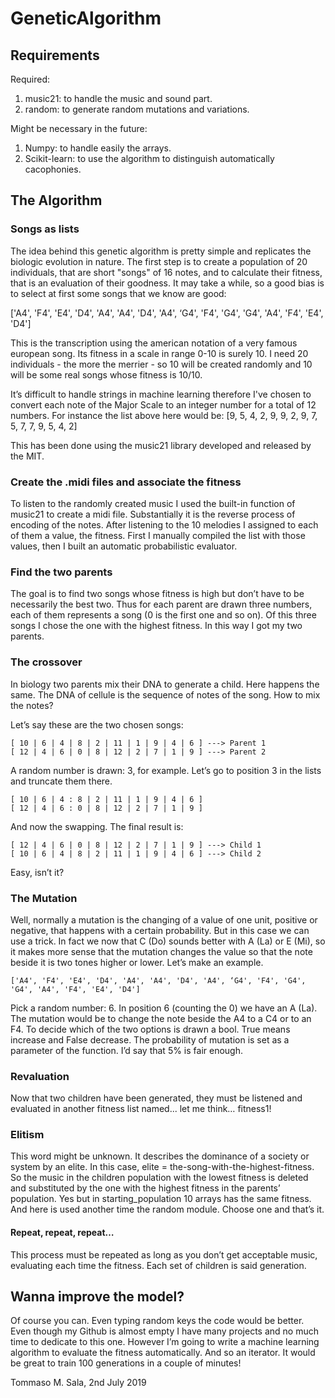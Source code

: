 # GeneticAlgorithm
## Requirements
Required:
1. music21:  to handle the music and sound part.
2. random: to generate random mutations and variations.

Might be necessary in the future:
1. Numpy: to handle easily the arrays.
2. Scikit-learn: to use the algorithm to distinguish automatically cacophonies.

## The Algorithm
### Songs as lists
The idea behind this genetic algorithm is pretty simple and replicates the biologic evolution in nature.
The first step is to create a population of 20 individuals, that are short "songs" of 16 notes, and to calculate their fitness, that is an evaluation of their goodness. It may take a while, so a good bias is to select at first some songs that we know are good:

['A4', 'F4', 'E4', 'D4', 'A4', 'A4', 'D4', 'A4', ‘G4', 'F4', 'G4', 'G4', 'A4', 'F4', 'E4', 'D4']

This is the transcription using the american notation of a very famous european song. Its fitness in a scale in range 0-10 is surely 10. I need 20 individuals - the more the merrier - so 10 will be created randomly and 10 will be some real songs whose fitness is 10/10.

It’s difficult to handle strings in machine learning therefore I've chosen to convert each note of the Major Scale to an integer number for a total of 12 numbers. For instance the list above here would be:
[9, 5, 4, 2, 9, 9, 2, 9, 7, 5, 7, 7, 9, 5, 4, 2]

This has been done using the music21 library developed and released by the MIT.

### Create the .midi files and associate the fitness
To listen to the randomly created music I used the built-in function of music21 to create a midi file. Substantially it is the reverse process of encoding of the notes. After listening to the 10 melodies I assigned to each of them a value, the fitness. First I manually compiled the list with those values, then I built an automatic probabilistic evaluator.

### Find the two parents
The goal is to find two songs whose fitness is high but don’t have to be necessarily the best two. Thus for each parent are drawn three numbers, each of them represents a song (0 is the first one and so on). Of this three songs I chose the one with the highest fitness. In this way I got my two parents.

### The crossover
In biology two parents mix their DNA to generate a child. Here happens the same. The DNA of cellule is the sequence of notes of the song. How to mix the notes?

Let’s say these are the two chosen songs:

	[ 10 | 6 | 4 | 8 | 2 | 11 | 1 | 9 | 4 | 6 ] ---> Parent 1
	[ 12 | 4 | 6 | 0 | 8 | 12 | 2 | 7 | 1 | 9 ] ---> Parent 2

A random number is drawn: 3, for example. Let’s go to position 3 in the lists and truncate them there.

```
[ 10 | 6 | 4 : 8 | 2 | 11 | 1 | 9 | 4 | 6 ]
[ 12 | 4 | 6 : 0 | 8 | 12 | 2 | 7 | 1 | 9 ]
```


And now the swapping. The final result is:

	[ 12 | 4 | 6 | 0 | 8 | 12 | 2 | 7 | 1 | 9 ] ---> Child 1
	[ 10 | 6 | 4 | 8 | 2 | 11 | 1 | 9 | 4 | 6 ] ---> Child 2

Easy, isn’t it?

### The Mutation
Well, normally a mutation is the changing of a value of one unit, positive or negative, that happens with a certain probability. But in this case we can use a trick. In fact we now that C (Do) sounds better with A (La) or E (Mi), so it makes more sense that the mutation changes the value so that the note beside it is two tones higher or lower. Let’s make an example.

	['A4', 'F4', 'E4', 'D4', 'A4', 'A4', 'D4', 'A4', ‘G4', 'F4', 'G4', 'G4', 'A4', 'F4', 'E4', 'D4']

Pick a random number: 6. In position 6 (counting the 0) we have an A (La). The mutation would be to change the note beside the A4 to a C4 or to an F4. To decide which of the two options is drawn a bool. True means increase and False decrease. The probability of mutation is set as a parameter of the function. I’d say that 5% is fair enough.

### Revaluation
Now that two children have been generated, they must be listened and evaluated in another fitness list named... let me think… fitness1!

### Elitism
This word might be unknown. It describes the dominance of a society or system by an elite. In this case, elite = the-song-with-the-highest-fitness. So the music in the children population with the lowest fitness is deleted and substituted by the one with the highest fitness in the parents’ population. Yes but in starting_population 10 arrays has the same fitness. And here is used another time the random module. Choose one and that’s it.

#### Repeat, repeat, repeat…
This process must be repeated as long as you don’t get acceptable music, evaluating each time the fitness. Each set of children is said generation.

## Wanna improve the model?
Of course you can. Even typing random keys the code would be better. Even though my Github is almost empty I have many projects and no much time to dedicate to this one. However I’m going to write a machine learning algorithm to evaluate the fitness automatically. And so an iterator. It would be great to train 100 generations in a couple of minutes!

Tommaso M. Sala, 2nd July 2019

